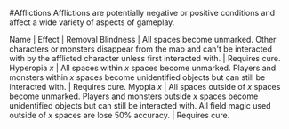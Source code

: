 #Afflictions
Afflictions are potentially negative or positive conditions and affect a wide variety of aspects of gameplay.

Name | Effect | Removal
Blindness | All spaces become unmarked. Other characters or monsters disappear from the map and can't be interacted with by the afflicted character unless first interacted with. | Requires cure.
Hyperopia *x* | All spaces within *x* spaces become unmarked. Players and monsters within *x* spaces become unidentified objects but can still be interacted with. | Requires cure.
Myopia *x* | All spaces outside of *x* spaces become unmarked. Players and monsters outside *x* spaces become unidentified objects but can still be interacted with. All field magic used outside of *x* spaces are lose 50% accuracy. | Requires cure.

